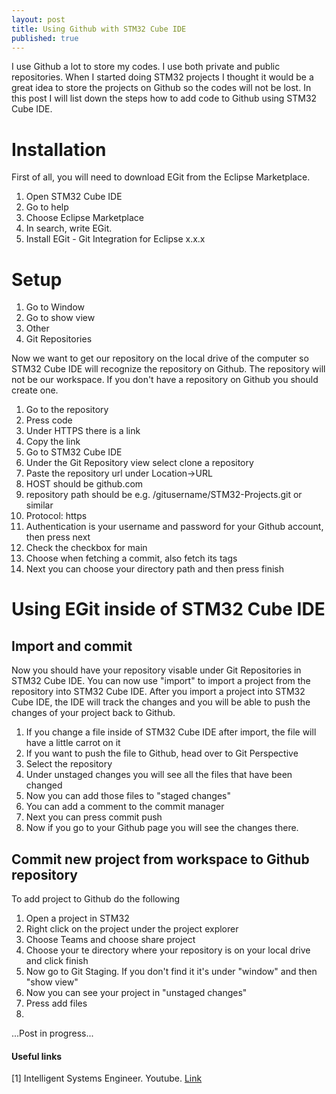 ```yaml
---
layout: post
title: Using Github with STM32 Cube IDE
published: true
---
```


I use Github a lot to store my codes. I use both private and public repositories. 
When I started doing STM32 projects I thought it would be a great idea to store the projects on Github so the codes will not be lost.
In this post I will list down the steps how to add code to Github using STM32 Cube IDE.

# Installation

First of all, you will need to download EGit from the Eclipse Marketplace.
1. Open STM32 Cube IDE
2. Go to help
3. Choose Eclipse Marketplace
4. In search, write EGit.
5. Install EGit - Git Integration for Eclipse x.x.x

# Setup

1. Go to Window
2. Go to show view
3. Other
4. Git Repositories

Now we want to get our repository on the local drive of the computer so STM32 Cube IDE will recognize the repository on Github.
The repository will not be our workspace.
If you don't have a repository on Github you should create one.

1. Go to the repository
2. Press code
3. Under HTTPS there is a link
4. Copy the link
5. Go to STM32 Cube IDE
6. Under the Git Repository view select clone a repository
7. Paste the repository url under Location->URL
8. HOST should be github.com
9. repository path should be e.g. /gitusername/STM32-Projects.git or similar
10. Protocol: https
11. Authentication is your username and password for your Github account, then press next
12. Check the checkbox for main
13. Choose when fetching a commit, also fetch its tags
14. Next you can choose your directory path and then press finish

# Using EGit inside of STM32 Cube IDE

## Import and commit

Now you should have your repository visable under Git Repositories in STM32 Cube IDE.
You can now use "import" to import a project from the repository into STM32 Cube IDE.
After you import a project into STM32 Cube IDE, the IDE will track the changes and you will be able to push the changes of your project back to Github.

1. If you change a file inside of STM32 Cube IDE after import, the file will have a little carrot on it
2. If you want to push the file to Github, head over to Git Perspective
3. Select the repository
4. Under unstaged changes you will see all the files that have been changed
5. Now you can add those files to "staged changes"
6. You can add a comment to the commit manager
7. Next you can press commit push
8. Now if you go to your Github page you will see the changes there.

## Commit new project from workspace to Github repository

To add project to Github do the following
1. Open a project in STM32
2. Right click on the project under the project explorer
3. Choose Teams and choose share project
4. Choose your te directory where your repository is on your local drive and click finish
5. Now go to Git Staging. If you don't find it it's under "window" and then "show view"
6. Now you can see your project in "unstaged changes"
7. Press add files
8. 

...Post in progress...

#### Useful links

[1] Intelligent Systems Engineer. Youtube. [Link](https://www.youtube.com/watch?v=8kc77A6so7o)
